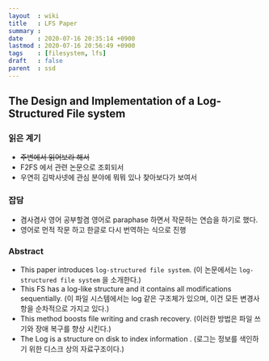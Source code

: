 ```yaml
---
layout  : wiki
title   : LFS Paper
summary : 
date    : 2020-07-16 20:35:14 +0900
lastmod : 2020-07-16 20:56:49 +0900
tags    : [filesystem, lfs]
draft   : false
parent  : ssd
---
```


## The Design and Implementation of a Log-Structured File system

### 읽은 계기
 * ~~주변에서 읽어보라 해서~~
 * F2FS 에서 관련 논문으로 조회되서
 * 우연히 김박사넷에 관심 분야에 뭐뭐 있나 찾아보다가 보여서

### 잡담
 * 겸사겸사 영어 공부할겸 영어로 paraphase 하면서 작문하는 연습을 하기로 했다.
 * 영어로 먼적 작문 하고 한글로 다시 번역하는 식으로 진행
 
### Abstract
 * This paper introduces `log-structured file system`. (이 논문에서는 `log-structured file system` 을 소개한다.)
 * This FS has a log-like structure and it contains all modifications sequentially. (이 파일 시스템에서는 log 같은 구조체가 있으며, 이건 모든 변경사항을 순차적으로 가지고 있다.)
 * This method boosts file writing and crash recovery. (이러한 방법은 파일 쓰기와 장애 복구를 향상 시킨다.)
 * The Log is a structure on disk to index information . (로그는 정보를 색인하기 위한 디스크 상의 자료구조이다.)
